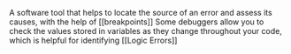 A software tool that helps to locate the source of an error and assess its causes, with the help of [[breakpoints]]
Some debuggers allow you to check the values stored in variables as they change throughout your code, which is helpful for identifying [[Logic Errors]]